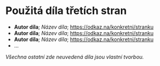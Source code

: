 # Použitá díla třetích stran

- **Autor díla**; *Název díla*; https://odkaz.na/konkretni/stranku
- **Autor díla**; *Název díla*; https://odkaz.na/konkretni/stranku
- **Autor díla**; *Název díla*; https://odkaz.na/konkretni/stranku
- ...

*Všechna ostatní zde neuvedená díla jsou vlastní tvorbou.*
